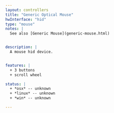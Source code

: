 ```yaml
---
layout: controllers
title: "Generic Optical Mouse"
hwInterface: "hid"
type: "mouse"
notes: |
  See also [Generic Mouse](generic-mouse.html)


description: |
  A mouse hid device.


features: |
  + 3 buttons
  + scroll wheel

status: |
  + *osx* -- unknown
  + *linux* -- unknown
  + *win* -- unknown

---
```

